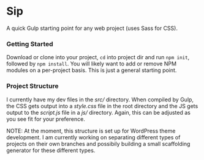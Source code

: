 # Sip
A quick Gulp starting point for any web project (uses Sass for CSS).

### Getting Started
Download or clone into your project, `cd` into project dir and run `npm init`, followed by `npm install`. You will likely want to add or remove NPM modules on a per-project basis. This is just a general starting point.

### Project Structure
I currently have my dev files in the _src/_ directory. When compiled by Gulp, the CSS gets output into a _style.css_ file in the root directory and the JS gets output to the _script.js_ file in a _js/_ directory. Again, this can be adjusted as you see fit for your preference.
 
NOTE: At the moment, this structure is set up for WordPress theme development. I am currently working on separating different types of projects on their own branches and possibily building a small scaffolding generator for these different types.
